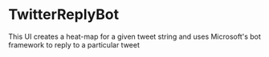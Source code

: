 # TwitterReplyBot
This UI creates a heat-map for a given tweet string and uses Microsoft's bot framework to reply to a particular tweet
